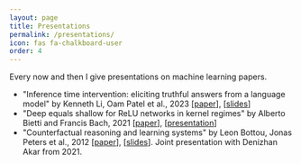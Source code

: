 ```yaml
---
layout: page
title: Presentations
permalink: /presentations/
icon: fas fa-chalkboard-user
order: 4
---
```


Every now and then I give presentations on machine learning papers.
- "Inference time intervention: eliciting truthful answers from a language model" by Kenneth Li, Oam Patel et al., 2023 [[paper](https://proceedings.neurips.cc/paper_files/paper/2023/hash/81b8390039b7302c909cb769f8b6cd93-Abstract-Conference.html)], [[slides](../../assets/inference-time-intervention.pdf)]
- "Deep equals shallow for ReLU networks in kernel regimes" by Alberto Bietti and Francis Bach, 2021 [[paper](https://arxiv.org/abs/2009.14397)], [[presentation](https://youtu.be/JKKw6CvaI5o)]
- "Counterfactual reasoning and learning systems" by Leon Bottou, Jonas Peters et al., 2012 [[paper](https://www.microsoft.com/en-us/research/wp-content/uploads/2012/09/1209.2355v1.pdf)], [[slides](../../assets/counterfactual-reasoning.pdf)]. Joint presentation with Denizhan Akar from 2021.